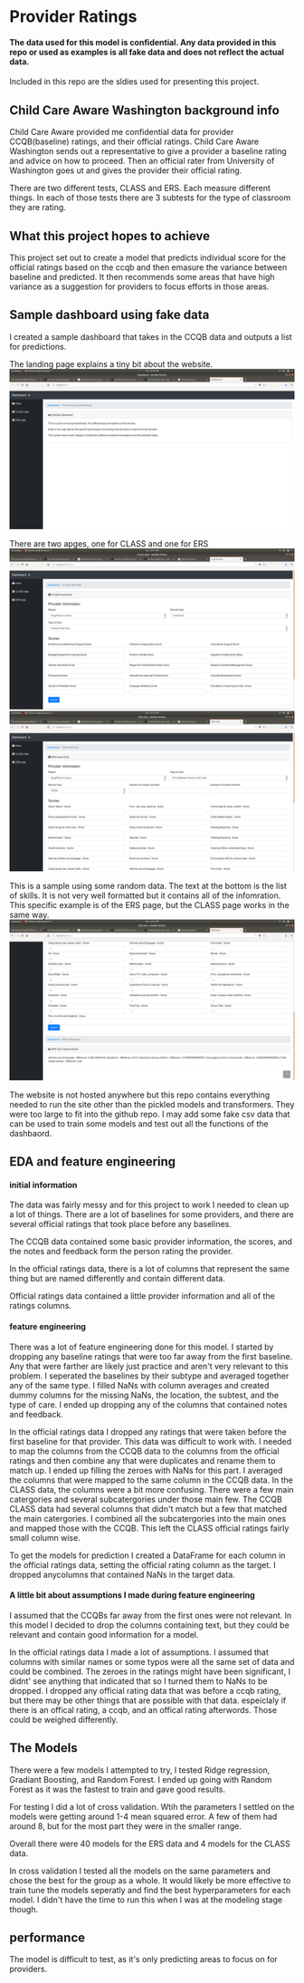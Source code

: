 # Provider Ratings

#### The data used for this model is confidential. Any data provided in this repo or used as examples is all fake data and does not reflect the actual data.

Included in this repo are the sldies used for presenting this project.

## Child Care Aware Washington background info

Child Care Aware provided me confidential data for provider CCQB(baseline) ratings, and their official ratings. Child Care Aware Washington sends out a representative to give a provider a baseline rating and advice on how to proceed. Then an official rater from University of Washington goes ut and gives the provider their official rating.

There are two different tests, CLASS and ERS. Each measure different things. In each of those tests there are 3 subtests for the type of classroom they are rating. 

## What this project hopes to achieve

This project set out to create a model that predicts individual score for the official ratings based on the ccqb and then emasure the variance between baseline and predicted. It then recommends some areas that have high variance as a suggestion for providers to focus efforts in those areas.

## Sample dashboard using fake data

I created a sample dashboard that takes in the CCQB data and outputs a list for predictions.

The landing page explains a tiny bit about the website.
![Dashboard Landing Page](./images/index.png "Dashboard Landing Page")

There are two apges, one for CLASS and one for ERS
![CLASS page](./images/CLASS.png "CLASS Page")
![ERS Page](./images/ERS.png "ERS Page")

This is a sample using some random data. The text at the bottom is the list of skills. It is not very well formatted but it contains all of the infomration. This specific example is of the ERS page, but the CLASS page works in the same way. 
![ERS Demo](./images/ERS_demo.png "ERS Demo")

The website is not hosted anywhere but this repo contains everything needed to run the site other than the pickled models and transformers. They were too large to fit into the github repo. I may add some fake csv data that can be used to train some models and test out all the functions of the dashbaord.

## EDA and feature engineering

#### initial information

The data was fairly messy and for this project to work I needed to clean up a lot of things. There are a lot of baselines for some providers, and there are several official ratings that took place before any baselines. 

The CCQB data contained some basic provider information, the scores, and the notes and feedback form the person rating the provider.

In the official ratings data, there is a lot of columns that represent the same thing but are named differently and contain different data.

Official ratings data contained a little provider information and all of the ratings columns.

#### feature engineering

There was a lot of feature engineering done for this model. I started by dropping any baseline ratings that were too far away from the first baseline. Any that were farther are likely just practice and aren't very relevant to this problem. I seperated the baselines by their subtype and averaged together any of the same type. I filled NaNs with column averages and created dummy columns for the missing NaNs, the location, the subtest, and the type of care. I ended up dropping any of the columns that contained notes and feedback.

In the official ratings data I dropped any ratings that were taken before the first baseline for that provider. This data was difficult to work with. I needed to map the columns from the CCQB data to the columns from the official ratings and then combine any that were duplicates and rename them to match up. I ended up filling the zeroes with NaNs for this part. I averaged the columns that were mapped to the same column in the CCQB data. In the CLASS data, the columns were a bit more confusing. There were a few main catergories and several subcatergories under those main few. The CCQB CLASS data had several columns that didn't match but a few that matched the main catergories. I combined all the subcatergories into the main ones and mapped those with the CCQB. This left the CLASS official ratings fairly small column wise.

To get the models for prediction I created a DataFrame for each column in the official ratings data, setting the official rating column as the target. I dropped anycolumns that contained NaNs in the target data.

#### A little bit about assumptions I made during feature engineering

I assumed that the CCQBs far away from the first ones were not relevant. In this model I decided to drop the columns containing text, but they could be relevant and contain good information for a model.

In the official ratings data I made a lot of assumptions. I assumed that columns with similar names or some typos were all the same set of data and could be combined. The zeroes in the ratings might have been significant, I didnt' see anything that indicated that so I turned them to NaNs to be dropped. I dropped any official rating data that was before a ccqb rating, but there may be other things that are possible with that data. espeiclaly if there is an offical rating, a ccqb, and an offical rating afterwords. Those could be weighed differently.

## The Models

There were a few models I attempted to try, I tested Ridge regression, Gradiant Boosting, and Random Forest. I ended up going with Random Forest as it was the fastest to train and gave good results.

For testing I did a lot of cross validation. Wtih the parameters I settled on the models were getting around 1-4 mean squared error. A few of them had around 8, but for the most part they were in the smaller range.

Overall there were 40 models for the ERS data and 4 models for the CLASS data.

In cross validation I tested all the models on the same parameters and chose the best for the group as a whole. It would likely be more effective to train tune the models seperatly and find the best hyperparameters for each model. I didn't have the time to run this when I was at the modeling stage though.

## performance

The model is difficult to test, as it's only predicting areas to focus on for providers.
